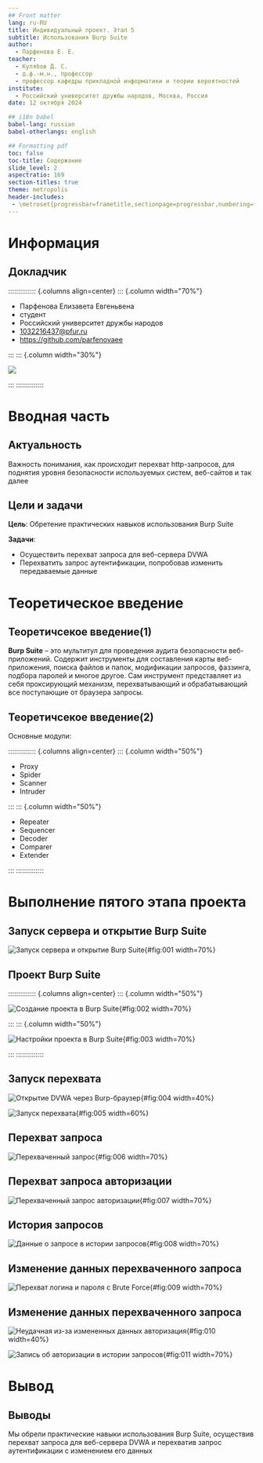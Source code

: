 ```yaml
---
## Front matter
lang: ru-RU
title: Индивидуальный проект. Этап 5
subtitle: Использования Burp Suite
author:
  - Парфенова Е. Е.
teacher:
  - Кулябов Д. С.
  - д.ф.-м.н., профессор
  - профессор кафедры прикладной информатики и теории вероятностей
institute:
  - Российский университет дружбы народов, Москва, Россия
date: 12 октября 2024

## i18n babel
babel-lang: russian
babel-otherlangs: english

## Formatting pdf
toc: false
toc-title: Содержание
slide_level: 2
aspectratio: 169
section-titles: true
theme: metropolis
header-includes:
 - \metroset{progressbar=frametitle,sectionpage=progressbar,numbering=fraction}
---
```


# Информация

## Докладчик

:::::::::::::: {.columns align=center}
::: {.column width="70%"}

  * Парфенова Елизавета Евгеньвена
  * студент
  * Российский университет дружбы народов
  * [1032216437@pfur.ru](mailto:1032216437@pfur.ru)
  * <https://github.com/parfenovaee>

:::
::: {.column width="30%"}

![](./image/parfenova)

:::
::::::::::::::

# Вводная часть

## Актуальность

Важность понимания, как происходит перехват http-запросов, для поднятия уровня безопасности используемых систем, веб-сайтов и так далее

## Цели и задачи

**Цель**: Обретение практических навыков использования Burp Suite

**Задачи**: 

- Осуществить перехват запроса для веб-сервера DVWA 
- Перехватить запрос аутентификации, попробовав изменить передаваемые данные

# Теоретическое введение 

## Теоретичсекое введение(1)

**Burp Suite** – это мультитул для проведения аудита безопасности веб-приложений. Содержит инструменты для составления карты веб-приложения, поиска файлов и папок, модификации запросов, фаззинга, подбора паролей и многое другое. Сам инструмент представляет из себя проксирующий механизм, перехватывающий и обрабатывающий все поступающие от браузера запросы.

## Теоретичсекое введение(2)

Основные модули:

:::::::::::::: {.columns align=center}
::: {.column width="50%"}

- Proxy 
- Spider  
- Scanner 
- Intruder 

:::
::: {.column width="50%"}


- Repeater 
- Sequencer 
- Decoder 
- Comparer 
- Extender 


:::
::::::::::::::

# Выполнение пятого этапа проекта

## Запуск сервера и открытие Burp Suite

![Запуск сервера и открытие Burp Suite](image/1.png){#fig:001 width=70%}

## Проект Burp Suite

:::::::::::::: {.columns align=center}
::: {.column width="50%"}

![Создание проекта в Burp Suite](image/2.png){#fig:002 width=70%}

:::
::: {.column width="50%"}

![Настройки проекта в Burp Suite](image/3.png){#fig:003 width=70%}

:::
::::::::::::::

## Запуск перехвата

![Открытие DVWA через Burp-браузер](image/4.png){#fig:004 width=40%}

![Запуск перехвата](image/5.png){#fig:005 width=60%}


## Перехват запроса

![Перехваченный запрос](image/6.png){#fig:006 width=70%}


## Перехват запроса авторизации

![Перехваченный запрос авторизации](image/7.png){#fig:007 width=70%}

## История запросов

![Данные о запросе в истории запросов](image/8.png){#fig:008 width=70%}

## Изменение данных перехваченного запроса

![Перехват логина и пароля с Brute Force](image/9.png){#fig:009 width=70%}


## Изменение данных перехваченного запроса

![Неудачная из-за измененных данных авторизация](image/10.png){#fig:010 width=40%}

![Запись об авторизации в истории запросов](image/11.png){#fig:011 width=70%}


# Вывод

## Выводы

Мы обрели практические навыки использования Burp Suite, осуществив перехват запроса для веб-сервера DVWA и перехватив запрос аутентификации с изменением его данных








